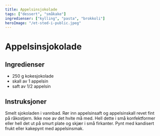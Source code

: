 ```yaml
---
title: Appelsinsjokolade
tags: ["dessert", "småkake"]
ingredienser: ["kylling", "pasta", "brokkoli"]
heroImage: "/et-sted-i-public.jpeg"
---
```


# Appelsinsjokolade

## Ingredienser

- 250 g kokesjokolade
- skall av 1 appelsin
- saft av 1/2 appelsin

## Instruksjoner

Smelt sjokoladen i vannbad. Rør inn appelsinsaft og appelsinskall revet fint på råkostjern. Ikke noe av det hvite må med. Hell dette i små konfektformer eller hell det ut på smurt plate og skjær i små firkanter. Pynt med kandisert frukt eller kakepynt med appelsinsmak.
